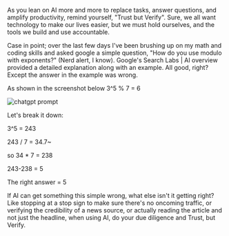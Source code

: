 As you lean on AI more and more to replace tasks, answer questions, and amplify productivity, remind yourself, "Trust but Verify". Sure, we all want technology to make our lives easier, but we must hold ourselves, and the tools we build and use accountable. 

Case in point; over the last few days I've been brushing up on my math and coding skills and asked google a simple question, "How do you use modulo with exponents?" (Nerd alert, I know). Google's Search Labs | AI overview provided a detailed explanation along with an example. All good, right? Except the answer in the example was wrong. 

As shown in the screenshot below
3^5 % 7 = 6

![chatgpt prompt](/figure/_source/chatgpt.jpeg)

Let's break it down:

3^5 = 243

243 / 7 = 34.7~ 

so 34 * 7 = 238

243-238 = 5

The right answer = 5

If AI can get something this simple wrong, what else isn't it getting right? Like stopping at a stop sign to make sure there's no oncoming traffic, or verifying the credibility of a news source, or actually reading the article and not just the headline, when using AI, do your due diligence and Trust, but Verify.



